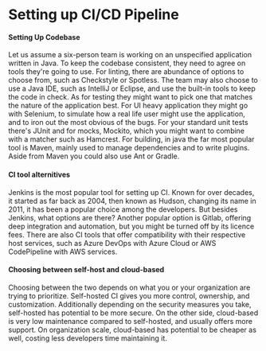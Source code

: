 # Setting up CI/CD Pipeline

#### Setting Up Codebase
Let us assume a six-person team is working on an unspecified application written in Java. To keep the codebase consistent, they need to agree on tools they're going to use. For linting, there are abundance of options to choose from, such as Checkstyle or Spotless. The team may also choose to use a Java IDE, such as IntelliJ or Eclipse, and use the built-in tools to keep the code in check. As for testing they might want to pick one that matches the nature of the application best. For UI heavy application they might go with Selenium, to simulate how a real life user might use the application, and to iron out the most obvious of the bugs. For your standard unit tests there's JUnit and for mocks, Mockito, which you might want to combine with a matcher such as Hamcrest. For building, in java the far most popular tool is Maven, mainly used to manage dependencies and to write plugins. Aside from Maven you could also use Ant or Gradle.

#### CI tool alternitives
Jenkins is the most popular tool for setting up CI. Known for over decades, it started as far back as 2004, then known as Hudson, changing its name in 2011, it has been a popular choice among the developers. But besides Jenkins, what options are there? Another popular option is Gitlab, offering deep integration and automation, but you might be turned off by its licence fees. There are also CI tools that offer compatibility with their respective host services, such as Azure DevOps with Azure Cloud or AWS CodePipeline with AWS services.

#### Choosing between self-host and cloud-based
Choosing between the two depends on what you or your organization are trying to prioritize. Self-hosted CI gives you more control, ownership, and customization. Additionally depending on the security measures you take, self-hosted has potential to be more secure. On the other side, cloud-based is very low maintenance compared to self-hosted, and usually offers more support. On organization scale, cloud-based has potential to be cheaper as well, costing less developers time maintaining it.
